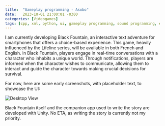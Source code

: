 ```yaml
---
title:  "Gameplay programming - Asobo"
date:   2023-10-01 21:00:01 -0300
categories: [Videogames]
tags: [cpp, xml, python, ui, gameplay programming, sound programming, engine programming]
---
```

I am currently developing Black Fountain, an interactive text adventure for smartphones that offers a choice-based experience. This game, heavily influenced by the Lifeline series, will be available in both French and English. In Black Fountain, players engage in real-time conversations with a character who inhabits a unique world. Through notifications, players are informed when the character wishes to communicate, allowing them to interact and guide the character towards making crucial decisions for survival.

For now, here are some early screenshots, with placeholder text, to showcase the UI:

![Desktop View](https://dekadisk.github.io/assets/img/BF.png)

Black Fountain itself and the companion app used to write the story are developed with Unity. No ETA, as writing the story is currently not my priority.
